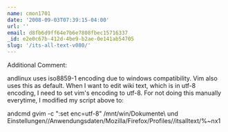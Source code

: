 ```yaml
---
name: cmon1701
date: '2008-09-03T07:39:15-04:00'
url: ''
email: d8fb6d9ff64e7b6e7808fbec15716337
_id: e2e0c67b-412d-4be9-b2ae-0e141ab54705
slug: '/its-all-text-v080/'
---
```


Additional Comment:

andlinux uses iso8859-1 encoding due to windows compatibility. Vim also uses
this as default. When I want to edit wiki text, which is in utf-8 encoding, I
need to set vim's encoding to utf-8. For not doing this manually everytime, I
modified my script above to:

andcmd gvim -c ":set enc=utf-8" /mnt/win/Dokumente\ und\
Einstellungen//Anwendungsdaten/Mozilla/Firefox/Profiles//itsalltext/%~nx1
